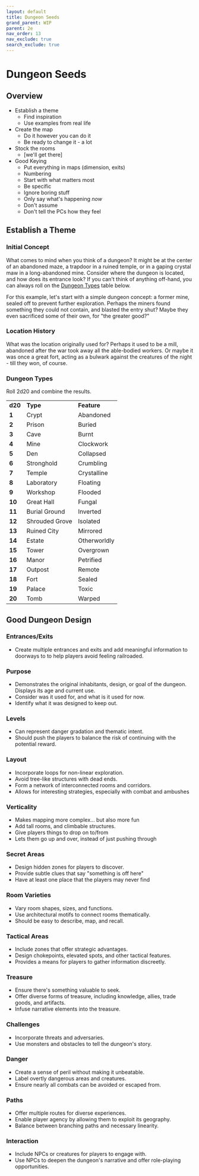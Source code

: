 ```yaml
---
layout: default
title: Dungeon Seeds
grand_parent: WIP
parent: 2e
nav_order: 13
nav_exclude: true
search_exclude: true
---
```


# Dungeon Seeds

## Overview

- Establish a theme
  - Find inspiration
  - Use examples from real life
- Create the map
  - Do it however you can do it
  - Be ready to change it - a lot
- Stock the rooms
  - [we'll get there]
- Good Keying
  - Put everything in maps (dimension, exits)
  - Numbering
  - Start with what matters most
  - Be specific
  - Ignore boring stuff
  - Only say what's happening _now_
  - Don't assume
  - Don't tell the PCs how they feel


## Establish a Theme

### Initial Concept

What comes to mind when you think of a dungeon? It might be at the center of an abandoned maze, a trapdoor in a ruined temple, or in a gaping crystal maw in a long-abandoned mine. Consider where the dungeon is located, and how does its entrance look? If you can't think of anything off-hand, you can always roll on the [Dungeon Types](#dungeon-types) table below.

For this example, let's start with a simple dungeon concept: a former mine, sealed off to prevent further exploration. Perhaps the miners found something they could not contain, and blasted the entry shut? Maybe they even sacrificed some of their own, for "the greater good?"

### Location History

What was the location originally used for? Perhaps it used to be a mill, abandoned after the war took away all the able-bodied workers. Or maybe it was once a great fort, acting as a bulwark against the creatures of the night - till they won, of course.


### Dungeon Types

Roll 2d20 and combine the results.

|         |                |              |
| ------- | -------------- | ------------ |
| **d20** | **Type**       | **Feature**  |
| **1**   | Crypt          | Abandoned    |
| **2**   | Prison         | Buried       |
| **3**   | Cave           | Burnt        |
| **4**   | Mine           | Clockwork    |
| **5**   | Den            | Collapsed    |
| **6**   | Stronghold     | Crumbling    |
| **7**   | Temple         | Crystalline  |
| **8**   | Laboratory     | Floating     |
| **9**   | Workshop       | Flooded      |
| **10**  | Great Hall     | Fungal       |
| **11**  | Burial Ground  | Inverted     |
| **12**  | Shrouded Grove | Isolated     |
| **13**  | Ruined City    | Mirrored     |
| **14**  | Estate         | Otherworldly |
| **15**  | Tower          | Overgrown    |
| **16**  | Manor          | Petrified    |
| **17**  | Outpost        | Remote       |
| **18**  | Fort           | Sealed       |
| **19**  | Palace         | Toxic        |
| **20**  | Tomb           | Warped       |




## Good Dungeon Design

### Entrances/Exits
  - Create multiple entrances and exits and add meaningful information to doorways to to help players avoid feeling railroaded.
  
### Purpose
  - Demonstrates the original inhabitants, design, or goal of the dungeon. Displays its age and current use.
  - Consider was it used for, and what is it used for now. 
  - Identify what it was designed to keep out.
  
### Levels
  - Can represent danger gradation and thematic intent.
  - Should push the players to balance the risk of continuing with the potential reward.
  
### Layout
  - Incorporate loops for non-linear exploration.
  - Avoid tree-like structures with dead ends.
  - Form a network of interconnected rooms and corridors.
  - Allows for interesting strategies, especially with combat and ambushes

### Verticality
  - Makes mapping more complex... but also more fun
  - Add tall rooms, and climbable structures.
  - Give players things to drop on to/from
  - Lets them go up and over, instead of just pushing through
  
### Secret Areas
  - Design hidden zones for players to discover.
  - Provide subtle clues that say "something is off here"
  - Have at least one place that the players may never find
  
### Room Varieties
  - Vary room shapes, sizes, and functions.
  - Use architectural motifs to connect rooms thematically.
  - Should be easy to describe, map, and recall.
  
### Tactical Areas
  - Include zones that offer strategic advantages.
  - Design chokepoints, elevated spots, and other tactical features.
  - Provides a means for players to gather information discreetly.

### Treasure
  - Ensure there's something valuable to seek.
  - Offer diverse forms of treasure, including knowledge, allies, trade goods, and artifacts.
  - Infuse narrative elements into the treasure.
  
### Challenges
  - Incorporate threats and adversaries.
  - Use monsters and obstacles to tell the dungeon's story.

### Danger
  - Create a sense of peril without making it unbeatable.
  - Label overtly dangerous areas and creatures.
  - Ensure nearly all combats can be avoided or escaped from.
  
### Paths
  - Offer multiple routes for diverse experiences.
  - Enable player agency by allowing them to exploit its geography.
  - Balance between branching paths and necessary linearity.
  
### Interaction
  - Include NPCs or creatures for players to engage with.
  - Use NPCs to deepen the dungeon's narrative and offer role-playing opportunities.